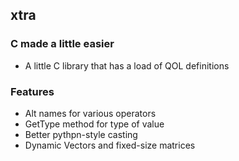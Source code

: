 ## xtra
### C made a little easier
- A little C library that has a load of QOL definitions
### Features
- Alt names for various operators
- GetType method for type of value
- Better pythpn-style casting
- Dynamic Vectors and fixed-size matrices